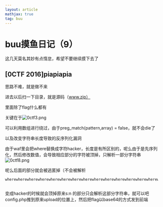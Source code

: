 ```yaml
---
layout: article
mathjax: true
tag: buu
---
```




# buu摸鱼日记（9）

这几天莫名其妙有点惰怠，希望不要继续摸下去了

## [0CTF 2016]piapiapia

思路不难，就是做不来

进去以后扫一下目录，就是源码（www.zip）

里面除了flag什么都有

关键在于![0ctf3.png](http://www.yqxiaojunjie.com/usr/uploads/2016/03/669185281.png)

可以利用数组进行绕过，由于preg_match(pattern,array) = false，就不会die了



以及改变字符串长度导致的反序列化漏洞

由于waf里会把where替换成字符hacker，长度是有所区别的，呢么由于是先序列化，然后修改数值，会导致相应部分的字符被顶掉，只解析一部分字符串![0ctf8.png](http://www.yqxiaojunjie.com/usr/uploads/2016/03/3969383507.png)

呢么后面的部分就会被逃匿掉（不会被解析

```
wherewherewherewherewherewherewherewherewherewherewherewherewherewherewherewherewherewherewherewherewherewherewherewherewherewherewherewherewherewherewherewherewherewhere";}s:5:"photo";s:10:"config.php";}


```

变成hacker的时候就会顶掉原来s:n 的部分只会解析这部分字符串，就可以吧config.php推到原来upload的位置上，然后把flag以base64的方式发到前端

